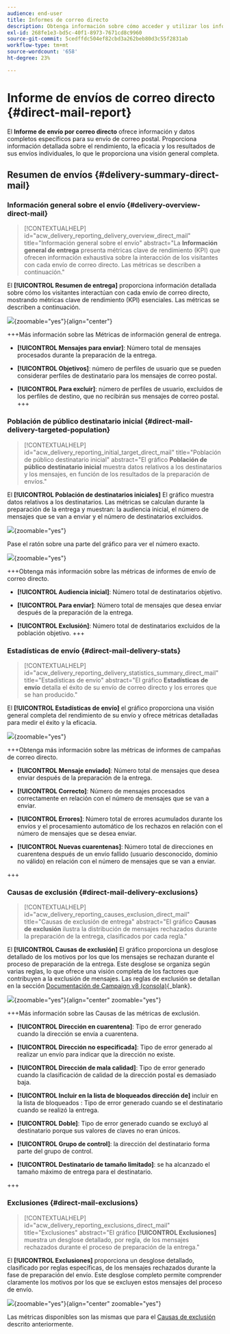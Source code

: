 ```yaml
---
audience: end-user
title: Informes de correo directo
description: Obtenga información sobre cómo acceder y utilizar los informes de correo directo
exl-id: 268fe1e3-bd5c-40f1-8973-7671cd8c9960
source-git-commit: 5cedffdc504ef82cbd3a262beb80d3c55f2831ab
workflow-type: tm+mt
source-wordcount: '658'
ht-degree: 23%

---
```


# Informe de envíos de correo directo {#direct-mail-report}

El **Informe de envío por correo directo** ofrece información y datos completos específicos para su envío de correo postal. Proporciona información detallada sobre el rendimiento, la eficacia y los resultados de sus envíos individuales, lo que le proporciona una visión general completa.

## Resumen de envíos {#delivery-summary-direct-mail}

### Información general sobre el envío {#delivery-overview-direct-mail}

>[!CONTEXTUALHELP]
>id="acw_delivery_reporting_delivery_overview_direct_mail"
>title="Información general sobre el envío"
>abstract="La **Información general de entrega** presenta métricas clave de rendimiento (KPI) que ofrecen información exhaustiva sobre la interacción de los visitantes con cada envío de correo directo. Las métricas se describen a continuación."

El **[!UICONTROL Resumen de entrega]** proporciona información detallada sobre cómo los visitantes interactúan con cada envío de correo directo, mostrando métricas clave de rendimiento (KPI) esenciales.  Las métricas se describen a continuación.

![](assets/direct-overview.png){zoomable="yes"}{align="center"}

+++Más información sobre las Métricas de información general de entrega.

* **[!UICONTROL Mensajes para enviar]**: Número total de mensajes procesados durante la preparación de la entrega.

* **[!UICONTROL Objetivos]**: número de perfiles de usuario que se pueden considerar perfiles de destinatario para los mensajes de correo postal.

* **[!UICONTROL Para excluir]**: número de perfiles de usuario, excluidos de los perfiles de destino, que no recibirán sus mensajes de correo postal.
+++

### Población de público destinatario inicial {#direct-mail-delivery-targeted-population}

>[!CONTEXTUALHELP]
>id="acw_delivery_reporting_initial_target_direct_mail"
>title="Población de público destinatario inicial"
>abstract="El gráfico **Población de público destinatario inicial** muestra datos relativos a los destinatarios y los mensajes, en función de los resultados de la preparación de envíos."

El **[!UICONTROL Población de destinatarios iniciales]** El gráfico muestra datos relativos a los destinatarios. Las métricas se calculan durante la preparación de la entrega y muestran: la audiencia inicial, el número de mensajes que se van a enviar y el número de destinatarios excluidos.

![](assets/direct-mail-delivery-targeted-population.png){zoomable="yes"}

Pase el ratón sobre una parte del gráfico para ver el número exacto.

![](assets/direct-mail-delivery-targeted-population_2.png){zoomable="yes"}

+++Obtenga más información sobre las métricas de informes de envío de correo directo.

* **[!UICONTROL Audiencia inicial]**: Número total de destinatarios objetivo.

* **[!UICONTROL Para enviar]**: Número total de mensajes que desea enviar después de la preparación de la entrega.

* **[!UICONTROL Exclusión]**: Número total de destinatarios excluidos de la población objetivo.
+++

### Estadísticas de envío {#direct-mail-delivery-stats}

>[!CONTEXTUALHELP]
>id="acw_delivery_reporting_delivery_statistics_summary_direct_mail"
>title="Estadísticas de envío"
>abstract="El gráfico **Estadísticas de envío** detalla el éxito de su envío de correo directo y los errores que se han producido."

El **[!UICONTROL Estadísticas de envío]** el gráfico proporciona una visión general completa del rendimiento de su envío y ofrece métricas detalladas para medir el éxito y la eficacia.

![](assets/direct-mail-delivery-stats.png){zoomable="yes"}

+++Obtenga más información sobre las métricas de informes de campañas de correo directo.

* **[!UICONTROL Mensaje enviado]**: Número total de mensajes que desea enviar después de la preparación de la entrega.

* **[!UICONTROL Correcto]**: Número de mensajes procesados correctamente en relación con el número de mensajes que se van a enviar.

* **[!UICONTROL Errores]**: Número total de errores acumulados durante los envíos y el procesamiento automático de los rechazos en relación con el número de mensajes que se desea enviar.

* **[!UICONTROL Nuevas cuarentenas]**: Número total de direcciones en cuarentena después de un envío fallido (usuario desconocido, dominio no válido) en relación con el número de mensajes que se van a enviar.

+++

### Causas de exclusión {#direct-mail-delivery-exclusions}

>[!CONTEXTUALHELP]
>id="acw_delivery_reporting_causes_exclusion_direct_mail"
>title="Causas de exclusión de entrega"
>abstract="El gráfico **Causas de exclusión** ilustra la distribución de mensajes rechazados durante la preparación de la entrega, clasificados por cada regla."

El **[!UICONTROL Causas de exclusión]** El gráfico proporciona un desglose detallado de los motivos por los que los mensajes se rechazan durante el proceso de preparación de la entrega. Este desglose se organiza según varias reglas, lo que ofrece una visión completa de los factores que contribuyen a la exclusión de mensajes. Las reglas de exclusión se detallan en la sección [Documentación de Campaign v8 (consola)](https://experienceleague.adobe.com/docs/campaign/campaign-v8/send/failures/delivery-failures.html#email-error-types){_blank}.

![](assets/direct-mail-delivery-exclusions.png){zoomable="yes"}{align="center" zoomable="yes"}

+++Más información sobre las Causas de las métricas de exclusión.

* **[!UICONTROL Dirección en cuarentena]**: Tipo de error generado cuando la dirección se envía a cuarentena.

* **[!UICONTROL Dirección no especificada]**: Tipo de error generado al realizar un envío para indicar que la dirección no existe.

* **[!UICONTROL Dirección de mala calidad]**: Tipo de error generado cuando la clasificación de calidad de la dirección postal es demasiado baja.

* **[!UICONTROL Incluir en la lista de bloqueados dirección de]** incluir en la lista de bloqueados : Tipo de error generado cuando se el destinatario cuando se realizó la entrega.

* **[!UICONTROL Doble]**: Tipo de error generado cuando se excluyó al destinatario porque sus valores de claves no eran únicos.

* **[!UICONTROL Grupo de control]**: la dirección del destinatario forma parte del grupo de control.

* **[!UICONTROL Destinatario de tamaño limitado]**: se ha alcanzado el tamaño máximo de entrega para el destinatario.

+++

### Exclusiones {#direct-mail-exclusions}

>[!CONTEXTUALHELP]
>id="acw_delivery_reporting_exclusions_direct_mail"
>title="Exclusiones"
>abstract="El gráfico **[!UICONTROL Exclusiones]** muestra un desglose detallado, por regla, de los mensajes rechazados durante el proceso de preparación de la entrega."

El **[!UICONTROL Exclusiones]** proporciona un desglose detallado, clasificado por reglas específicas, de los mensajes rechazados durante la fase de preparación del envío. Este desglose completo permite comprender claramente los motivos por los que se excluyen estos mensajes del proceso de envío.

![](assets/direct-mail-exclusions.png){zoomable="yes"}{align="center" zoomable="yes"}

Las métricas disponibles son las mismas que para el [Causas de exclusión](#direct-mail-delivery-exclusions) descrito anteriormente.
